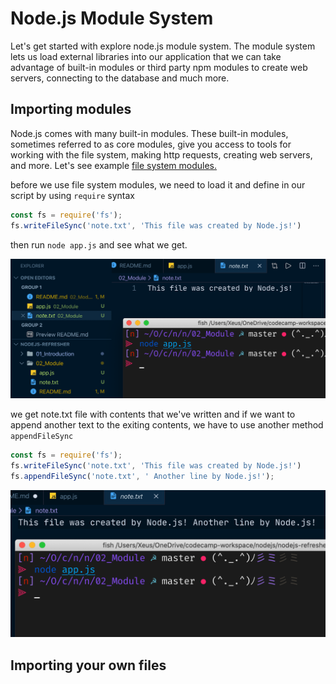 # Node.js Module System

Let's get started with explore node.js module system. The module system lets us load external libraries into our application that we can take advantage of built-in modules or third party npm modules to create web servers, connecting to the database and much more.

## Importing modules

Node.js comes with many built-in modules. These built-in modules, sometimes
referred to as core modules, give you access to tools for working with the file system,
making http requests, creating web servers, and more. Let's see example [file system modules.](https://nodejs.org/dist/latest-v13.x/docs/api/fs.html)

before we use file system modules, we need to load it and define in our script by using `require` syntax

```javascript
const fs = require('fs');
fs.writeFileSync('note.txt', 'This file was created by Node.js!')
```

then run `node app.js` and see what we get.

![file system](file_system.png)

we get note.txt file with contents that we've written and if we want to append another text to the exiting contents, we have to use another method `appendFileSync`

```javascript
const fs = require('fs');
fs.writeFileSync('note.txt', 'This file was created by Node.js!')
fs.appendFileSync('note.txt', ' Another line by Node.js!');
```

![file append](file_append.png)

## Importing your own files


